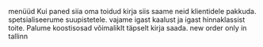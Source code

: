 menüüd
    Kui paned siia oma toidud kirja siis saame neid klientidele pakkuda.
    spetsialiseerume suupistetele.
    vajame igast kaalust ja igast hinnaklassist toite.
    Palume koostisosad võimaliklt täpselt kirja saada.
new order
    only in tallinn
